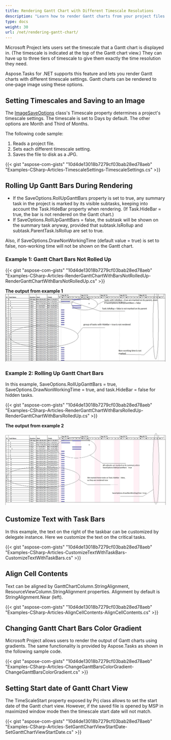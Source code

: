 ```yaml
---
title: Rendering Gantt Chart with Different Timescale Resolutions
description: "Learn how to render Gantt charts from your project files (MPP/XML/Primavera XML) with different timescale resolutions using Aspose.Tasks for .NET."
type: docs
weight: 30
url: /net/rendering-gantt-chart/
---
```


Microsoft Project lets users set the timescale that a Gantt chart is displayed in. (The timescale is indicated at the top of the Gantt chart view.) They can have up to three tiers of timescale to give them exactly the time resolution they need.

Aspose.Tasks for .NET supports this feature and lets you render Gantt charts with different timescale settings. Gantt charts can be rendered to one-page image using these options.

## **Setting Timescales and Saving to an Image**
The [ImageSaveOptions](https://apireference.aspose.com/tasks/net/aspose.tasks.saving/saveoptions) class's Timescale property determines a project's timescale settings. The timescale is set to Days by default. The other options are Month and Third of Months.

The following code sample:

1. Reads a project file.
2. Sets each different timescale setting.
3. Saves the file to disk as a JPG.

{{< gist "aspose-com-gists" "10d4de13018b7279cf03bab28ed78aeb" "Examples-CSharp-Articles-TimescaleSettings-TimescaleSettings.cs" >}}

## **Rolling Up Gantt Bars During Rendering**
- If the SaveOptions.RollUpGanttBars property is set to true, any summary task in the project is marked by its visible subtasks, keeping into account the Task.HideBar property when rendering. (If Task.HideBar = true, the bar is not rendered on the Gantt chart.)
- If SaveOptions.RollUpGanttBars = false, the subtask will be shown on the summary task anyway, provided that subtask.IsRollup and subtask.ParentTask.IsRollup are set to true.

Also, if SaveOptions.DrawNonWorkingTime (default value = true) is set to false, non-working time will not be shown on the Gantt chart.

### **Example 1: Gantt Chart Bars Not Rolled Up**
{{< gist "aspose-com-gists" "10d4de13018b7279cf03bab28ed78aeb" "Examples-CSharp-Articles-RenderGanttChartWithBarsNotRolledUp-RenderGanttChartWithBarsNotRolledUp.cs" >}}

**The output from example 1** 
![rendering Gantt Chart without bar rollup](rendering-gantt-chart_1.png)

### **Example 2: Rolling Up Gantt Chart Bars**
In this example, SaveOptions.RollUpGanttBars = true, SaveOptions.DrawNonWorkingTime = true, and task.HideBar = false for hidden tasks.

{{< gist "aspose-com-gists" "10d4de13018b7279cf03bab28ed78aeb" "Examples-CSharp-Articles-RenderGanttChartWithBarsRolledUp-RenderGanttChartWithBarsRolledUp.cs" >}}

**The output from example 2**

![rendering Gantt Chart with rolled up bar](rendering-gantt-chart_2.png)

## **Customize Text with Task Bars**
In this example, the text on the right of the taskbar can be customized by delegate instance. Here we customize the text on the critical tasks.

{{< gist "aspose-com-gists" "10d4de13018b7279cf03bab28ed78aeb" "Examples-CSharp-Articles-CustomizeTextWithTaskBars-CustomizeTextWithTaskBars.cs" >}}

## **Align Cell Contents**
Text can be aligned by GanttChartColumn.StringAlignment, ResourceViewColumn.StringAlignment properties. Alignment by default is StringAlignment.Near (left).

{{< gist "aspose-com-gists" "10d4de13018b7279cf03bab28ed78aeb" "Examples-CSharp-Articles-AlignCellContents-AlignCellContents.cs" >}}

## **Changing Gantt Chart Bars Color Gradient**
Microsoft Project allows users to render the output of Gantt charts using gradients. The same functionality is provided by Aspose.Tasks as shown in the following sample code.

{{< gist "aspose-com-gists" "10d4de13018b7279cf03bab28ed78aeb" "Examples-CSharp-Articles-ChangeGanttBarsColorGradient-ChangeGanttBarsColorGradient.cs" >}}

## **Setting Start date of Gantt Chart View**
The TimeScaleStart property exposed by Prj class allows to set the start date of the Gantt chart view. However, if the saved file is opened by MSP in maximized window mode then the timescale start date will not match.

{{< gist "aspose-com-gists" "10d4de13018b7279cf03bab28ed78aeb" "Examples-CSharp-Articles-SetGanttChartViewStartDate-SetGanttChartViewStartDate.cs" >}}
